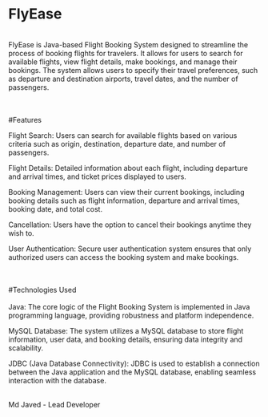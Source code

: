 # FlyEase
<br>
FlyEase is Java-based Flight Booking System designed to streamline the process of booking flights for travelers. It allows for users to search for available flights, view flight details, make bookings, and manage their bookings. The system allows users to specify their travel preferences, such as departure and destination airports, travel dates, and the number of passengers.
<br>
<br>
<br>



#Features
<br>

Flight Search: Users can search for available flights based on various criteria such as origin, destination, departure date, and number of passengers.

Flight Details: Detailed information about each flight, including departure and arrival times, and ticket prices displayed to users.

Booking Management: Users can view their current bookings, including booking details such as flight information, departure and arrival times, booking date, and total cost.

Cancellation: Users have the option to cancel their bookings anytime they wish to.

User Authentication: Secure user authentication system ensures that only authorized users can access the booking system and make bookings.

<br>
<br>
#Technologies Used
<br>
<br>
Java: The core logic of the Flight Booking System is implemented in Java programming language, providing robustness and platform independence.

MySQL Database: The system utilizes a MySQL database to store flight information, user data, and booking details, ensuring data integrity and scalability.

JDBC (Java Database Connectivity): JDBC is used to establish a connection between the Java application and the MySQL database, enabling seamless interaction with the database.

<br>
Md Javed - Lead Developer

